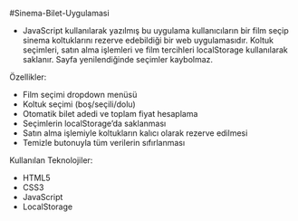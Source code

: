 #Sinema-Bilet-Uygulamasi
- JavaScript kullanılarak yazılmış bu uygulama  kullanıcıların bir film seçip sinema koltuklarını rezerve edebildiği bir web uygulamasıdır. Koltuk seçimleri, satın alma işlemleri ve film tercihleri localStorage kullanılarak saklanır. Sayfa yenilendiğinde seçimler kaybolmaz.



Özellikler:

- Film seçimi dropdown menüsü
- Koltuk seçimi (boş/seçili/dolu)
- Otomatik bilet adedi ve toplam fiyat hesaplama
- Seçimlerin localStorage’da saklanması
- Satın alma işlemiyle koltukların kalıcı olarak rezerve edilmesi
- Temizle butonuyla tüm verilerin sıfırlanması

Kullanılan Teknolojiler:

- HTML5
- CSS3 
- JavaScript
- LocalStorage 

